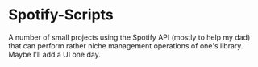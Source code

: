 # Spotify-Scripts
A number of small projects using the Spotify API (mostly to help my dad) that can perform rather niche management operations of one's library. Maybe I'll add a UI one day.
